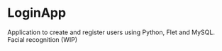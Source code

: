 # LoginApp

Application to create and register users using Python, Flet and MySQL.
Facial recognition (WIP)
